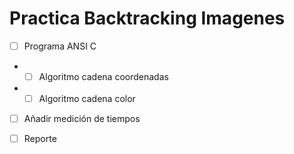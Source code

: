 # Practica Backtracking Imagenes
- [ ] Programa ANSI C
- - [ ] Algoritmo cadena coordenadas
- -[ ] Algoritmo cadena color
- [ ] Añadir medición de tiempos

- [ ] Reporte

